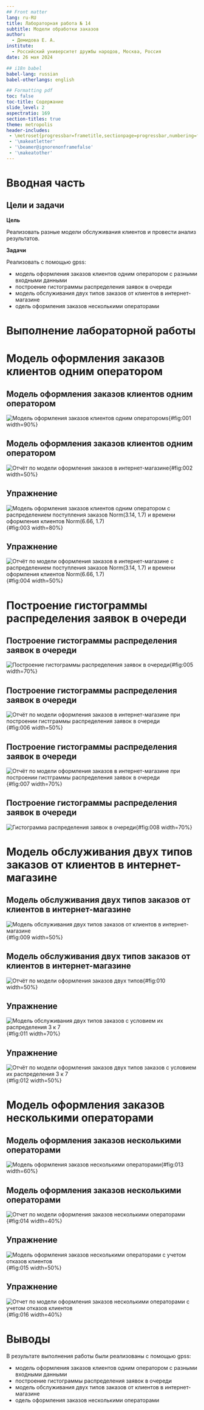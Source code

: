 ```yaml
---
## Front matter
lang: ru-RU
title: Лабораторная работа № 14
subtitle: Модели обработки заказов
author:
  - Демидова Е. А.
institute:
  - Российский университет дружбы народов, Москва, Россия
date: 26 мая 2024

## i18n babel
babel-lang: russian
babel-otherlangs: english

## Formatting pdf
toc: false
toc-title: Содержание
slide_level: 2
aspectratio: 169
section-titles: true
theme: metropolis
header-includes:
 - \metroset{progressbar=frametitle,sectionpage=progressbar,numbering=fraction}
 - '\makeatletter'
 - '\beamer@ignorenonframefalse'
 - '\makeatother'
---
```


# Вводная часть

## Цели и задачи

**Цель**

Реализовать разные модели обслуживания клиентов и провести анализ результатов.

**Задачи**

Реализовать с помощью gpss:

- модель оформления заказов клиентов одним оператором с разными входными данными
- построение гистограммы распределения заявок в очереди
- модель обслуживания двух типов заказов от клиентов в интернет-магазине
- одель оформления заказов несколькими операторами

# Выполнение лабораторной работы

# Модель оформления заказов клиентов одним оператором

## Модель оформления заказов клиентов одним оператором

![Модель оформления заказов клиентов одним операторомs](image/1.png){#fig:001 width=90%}

## Модель оформления заказов клиентов одним оператором

![Отчёт по модели оформления заказов в интернет-магазине](image/2.png){#fig:002 width=50%}

## Упражнение

![Модель оформления заказов клиентов одним оператором с распределением поступления заказов Norm(3.14, 1.7) и времени оформления клиентов Norm(6.66, 1.7)](image/3.png){#fig:003 width=80%}

## Упражнение

![Отчёт по модели оформления заказов в интернет-магазине с распределением поступления заказов Norm(3.14, 1.7) и времени оформления клиентов Norm(6.66, 1.7)](image/4.png){#fig:004 width=50%}

# Построение гистограммы распределения заявок в очереди
 
## Построение гистограммы распределения заявок в очереди

![Построение гистограммы распределения заявок в очереди](image/5.png){#fig:005 width=70%}

## Построение гистограммы распределения заявок в очереди

![Отчёт по модели оформления заказов в интернет-магазине при построении гистграммы распределения заявок в очереди](image/6.png){#fig:006 width=50%}

## Построение гистограммы распределения заявок в очереди

![Отчёт по модели оформления заказов в интернет-магазине при построении гистграммы распределения заявок в очереди](image/7.png){#fig:007 width=70%}

## Построение гистограммы распределения заявок в очереди

![Гистограмма распределения заявок в очереди](image/8.png){#fig:008 width=70%}

# Модель обслуживания двух типов заказов от клиентов в интернет-магазине

## Модель обслуживания двух типов заказов от клиентов в интернет-магазине

![Модель обслуживания двух типов заказов от клиентов в интернет-магазине](image/9.png){#fig:009 width=50%}

## Модель обслуживания двух типов заказов от клиентов в интернет-магазине

![Отчёт по модели оформления заказов двух типов](image/10.png){#fig:010 width=50%}

## Упражнение

![Модель обслуживания двух типов заказов с условием их распределения 3 к 7](image/11.png){#fig:011 width=70%}

## Упражнение

![Отчёт по модели оформления заказов двух типов заказов с условием их распределения 3 к 7](image/12.png){#fig:012 width=50%}

# Модель оформления заказов несколькими операторами

## Модель оформления заказов несколькими операторами

![Модель оформления заказов несколькими операторами](image/13.png){#fig:013 width=60%}

## Модель оформления заказов несколькими операторами

![Отчет по модели оформления заказов несколькими операторами](image/14.png){#fig:014 width=40%}

## Упражнение

![Модель оформления заказов несколькими операторами с учетом отказов клиентов](image/15.png){#fig:015 width=50%}

## Упражнение

![Отчет по модели оформления заказов несколькими операторами с учетом отказов клиентов](image/16.png){#fig:016 width=40%}

# Выводы

В результате выполнения работы были реализованы с помощью gpss:
  - модель оформления заказов клиентов одним оператором с разными входными данными
  - построение гистограммы распределения заявок в очереди
  - модель обслуживания двух типов заказов от клиентов в интернет-магазине
  - одель оформления заказов несколькими операторами
